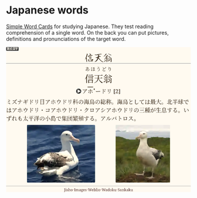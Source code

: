 # Japanese words

[Simple Word Cards](https://tatsumoto-ren.github.io/blog/discussing-various-card-templates.html#simple-word-cards)
for studying Japanese.
They test reading comprehension of a single word.
On the back you can put pictures, definitions and pronunciations of the target word.

![screenshot](japanese_words.webp)
